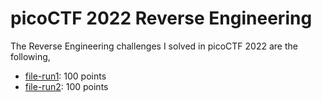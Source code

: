 # picoCTF 2022 Reverse Engineering

The Reverse Engineering challenges I solved in picoCTF 2022 are the following,

- [file-run1](./file-run1): 100 points
- [file-run2](./file-run2): 100 points





